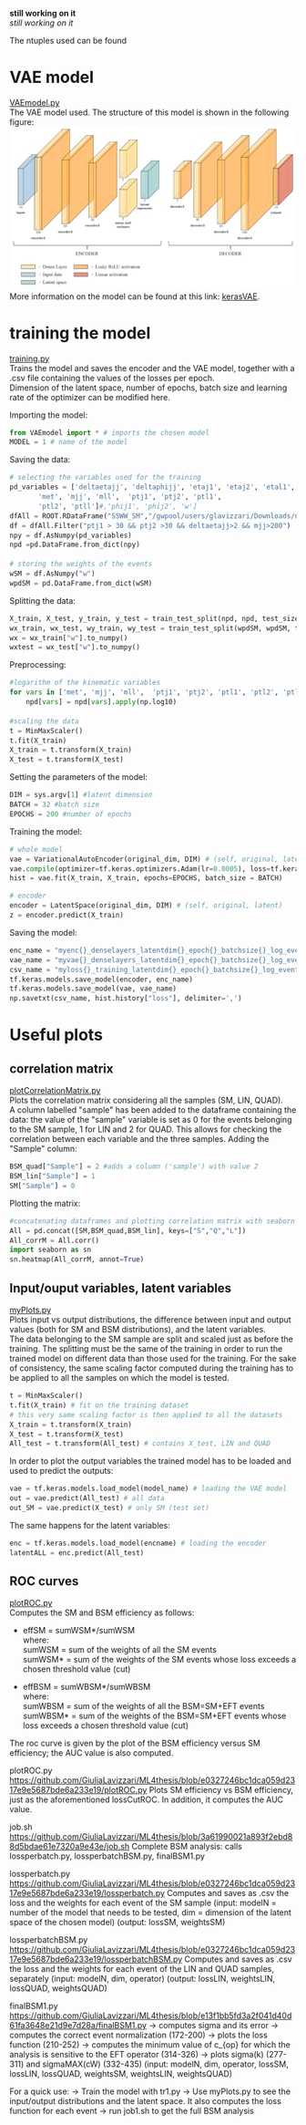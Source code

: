 
**still working on it**  
*still working on it*

The ntuples used can be found

# VAE model
[VAEmodel.py](https://github.com/GiuliaLavizzari/ML4thesis/blob/959a2c89113660b455d04cb86396b2c440d45285/VAEmodel.py)  
The VAE model used. The structure of this model is shown in the following figure:
![Alt Text](https://github.com/GiuliaLavizzari/ML4thesis/blob/5aa6ab696a6b371c9d9f320aad6a5e7f4d0822b8/vaemodel.PNG)
More information on the model can be found at this link: [kerasVAE](https://keras.io/examples/generative/vae/).   

# training the model
[training.py](https://github.com/GiuliaLavizzari/ML4thesis/blob/959a2c89113660b455d04cb86396b2c440d45285/training.py)  
Trains the model and saves the encoder and the VAE model, together with a .csv file containing the values of the losses per epoch.  
Dimension of the latent space, number of epochs, batch size and learning rate of the optimizer can be modified here.

Importing the model:
```python
from VAEmodel import * # imports the chosen model
MODEL = 1 # name of the model
```
Saving the data:
```python
# selecting the variables used for the training
pd_variables = ['deltaetajj', 'deltaphijj', 'etaj1', 'etaj2', 'etal1', 'etal2',
       'met', 'mjj', 'mll',  'ptj1', 'ptj2', 'ptl1',
       'ptl2', 'ptll']#,'phij1', 'phij2', 'w']
dfAll = ROOT.RDataFrame("SSWW_SM","/gwpool/users/glavizzari/Downloads/ntuple_SSWW_SM.root")
df = dfAll.Filter("ptj1 > 30 && ptj2 >30 && deltaetajj>2 && mjj>200")
npy = df.AsNumpy(pd_variables)
npd =pd.DataFrame.from_dict(npy)

# storing the weights of the events
wSM = df.AsNumpy("w")
wpdSM = pd.DataFrame.from_dict(wSM)
```
Splitting the data:
```python
X_train, X_test, y_train, y_test = train_test_split(npd, npd, test_size=0.2, random_state=1)
wx_train, wx_test, wy_train, wy_test = train_test_split(wpdSM, wpdSM, test_size=0.2, random_state=1)
wx = wx_train["w"].to_numpy()
wxtest = wx_test["w"].to_numpy()
```
Preprocessing:
```python
#logarithm of the kinematic variables
for vars in ['met', 'mjj', 'mll',  'ptj1', 'ptj2', 'ptl1', 'ptl2', 'ptll']:
	npd[vars] = npd[vars].apply(np.log10)

#scaling the data
t = MinMaxScaler()
t.fit(X_train)
X_train = t.transform(X_train)
X_test = t.transform(X_test)
```
Setting the parameters of the model:
```python
DIM = sys.argv[1] #latent dimension
BATCH = 32 #batch size
EPOCHS = 200 #number of epochs
```
Training the model:
```python
# whole model
vae = VariationalAutoEncoder(original_dim, DIM) # (self, original, latent)
vae.compile(optimizer=tf.keras.optimizers.Adam(lr=0.0005), loss=tf.keras.losses.MeanSquaredError())
hist = vae.fit(X_train, X_train, epochs=EPOCHS, batch_size = BATCH)
```
```python
# encoder
encoder = LatentSpace(original_dim, DIM) # (self, original, latent)
z = encoder.predict(X_train)
```
Saving the model:
```python
enc_name = "myenc{}_denselayers_latentdim{}_epoch{}_batchsize{}_log_eventFiltered".format(MODEL, DIM, EPOCHS, BATCH)
vae_name = "myvae{}_denselayers_latentdim{}_epoch{}_batchsize{}_log_eventFiltered".format(MODEL, DIM, EPOCHS, BATCH)
csv_name = "myloss{}_training_latentdim{}_epoch{}_batchsize{}_log_eventFiltered.csv".format(MODEL, DIM, EPOCHS, BATCH)
tf.keras.models.save_model(encoder, enc_name) 
tf.keras.models.save_model(vae, vae_name)
np.savetxt(csv_name, hist.history["loss"], delimiter=',')
```

# Useful plots

## correlation matrix
[plotCorrelationMatrix.py](https://github.com/GiuliaLavizzari/ML4thesis/blob/37b776ca48e7d9a03df717210364f3f3f63dffee/plotCorrelationMatrix.py)  
Plots the correlation matrix considering all the samples (SM, LIN, QUAD).  
A column labelled "sample" has been added to the dataframe containing the data: the value of the "sample" variable is set as 0 for the events belonging to the SM sample, 1 for LIN and 2 for QUAD. This allows for checking the correlation between each variable and the three samples.
Adding the "Sample" column:
```python
BSM_quad["Sample"] = 2 #adds a column ('sample') with value 2
BSM_lin["Sample"] = 1
SM["Sample"] = 0
```
Plotting the matrix:
```python
#concatenating dataframes and plotting correlation matrix with seaborn
All = pd.concat([SM,BSM_quad,BSM_lin], keys=["S","Q","L"])
All_corrM = All.corr()
import seaborn as sn
sn.heatmap(All_corrM, annot=True)
```

## Input/ouput variables, latent variables
[myPlots.py](https://github.com/GiuliaLavizzari/ML4thesis/blob/main/myPlots.py)  
Plots input vs output distributions, the difference between input and output values (both for SM and BSM distributions), and the latent variables.  
The data belonging to the SM sample are split and scaled just as before the training. The splitting must be the same of the training in order to run the trained model on different data than those used for the training. For the sake of consistency, the same scaling factor computed during the training has to be applied to all the samples on which the model is tested.
```python
t = MinMaxScaler()
t.fit(X_train) # fit on the training dataset
# this very same scaling factor is then applied to all the datasets
X_train = t.transform(X_train) 
X_test = t.transform(X_test)
All_test = t.transform(All_test) # contains X_test, LIN and QUAD
```

In order to plot the output variables the trained model has to be loaded and used to predict the outputs:
```python
vae = tf.keras.models.load_model(model_name) # loading the VAE model
out = vae.predict(All_test) # all data
out_SM = vae.predict(X_test) # only SM (test set)
```
The same happens for the latent variables:
```python
enc = tf.keras.models.load_model(encname) # loading the encoder
latentALL = enc.predict(All_test)
```


## ROC curves
[plotROC.py](https://github.com/GiuliaLavizzari/ML4thesis/blob/5bb127d8f3484f1ad6b16a71fe44c395a57a308d/plotROC.py)  
Computes the SM and BSM efficiency as follows:
* effSM = sumWSM*/sumWSM  
where:  
sumWSM = sum of the weights of all the SM events  
sumWSM* = sum of the weights of the SM events whose loss exceeds a chosen threshold value (cut)  

* effBSM = sumWBSM*/sumWBSM  
where:  
sumWBSM = sum of the weights of all the BSM=SM+EFT events  
sumWBSM* = sum of the weights of the BSM=SM+EFT events whose loss exceeds a chosen threshold value (cut)  

The roc curve is given by the plot of the BSM efficiency versus SM efficiency; the AUC value is also computed.



plotROC.py
https://github.com/GiuliaLavizzari/ML4thesis/blob/e0327246bc1dca059d2317e9e5687bde6a233e19/plotROC.py
Plots SM efficiency vs BSM efficiency, just as the aforementioned lossCutROC. In addition, it computes the AUC value.


job.sh
https://github.com/GiuliaLavizzari/ML4thesis/blob/3a61990021a893f2ebd88d5bdae61e7320a9e43e/job.sh
Complete BSM analysis: calls lossperbatch.py, lossperbatchBSM.py, finalBSM1.py

lossperbatch.py
https://github.com/GiuliaLavizzari/ML4thesis/blob/e0327246bc1dca059d2317e9e5687bde6a233e19/lossperbatch.py
Computes and saves as .csv the loss and the weights for each event of the SM sample
(input: modelN = number of the model that needs to be tested, dim = dimension of the latent space of the chosen model)
(output: lossSM, weightsSM)

lossperbatchBSM.py
https://github.com/GiuliaLavizzari/ML4thesis/blob/e0327246bc1dca059d2317e9e5687bde6a233e19/lossperbatchBSM.py
Computes and saves as .csv the loss and the weights for each event of the LIN and QUAD samples, separately
(input: modelN, dim, operator)
(output: lossLIN, weightsLIN, lossQUAD, weightsQUAD)

finalBSM1.py
https://github.com/GiuliaLavizzari/ML4thesis/blob/e13f1bb5fd3a2f041d40d61fa3648e21d9e7d28a/finalBSM1.py
→ computes sigma and its error
→ computes the correct event normalization (172-200)
→ plots the loss function (210-252)
→ computes the minimum value of c_{op} for which the analysis is sensitive to the EFT operator (314-326)
→ plots sigma(k) (277-311) and sigmaMAX(cW) (332-435)
(input: modelN, dim, operator, lossSM, lossLIN, lossQUAD, weightsSM, weightsLIN, weightsQUAD)



For a quick use:
→ Train the model with tr1.py
→ Use myPlots.py to see the input/output distributions and the latent space. It also computes the loss function for each event
→ run job1.sh to get the full BSM analysis

